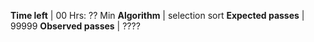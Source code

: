

**Time left**   |  00 Hrs: ?? Min
  **Algorithm**   |   selection sort
  **Expected passes** | 99999
  **Observed passes** | ????
